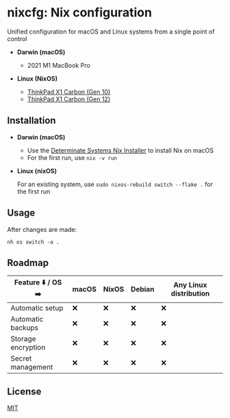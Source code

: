 # nixcfg: Nix configuration

Unified configuration for macOS and Linux systems from a single point of control

- **Darwin (macOS)**

    * 2021 M1 MacBook Pro


- **Linux (NixOS)**

   * [ThinkPad X1 Carbon (Gen 10)](https://psref.lenovo.com/Detail/ThinkPad/ThinkPad_X1_Carbon_Gen_10?M=21CB00F7US)
   * [ThinkPad X1 Carbon (Gen 12)](https://psref.lenovo.com/Detail/ThinkPad_X1_Carbon_Gen_12?M=21KC009XUS)


## Installation

- **Darwin (macOS)**

  * Use the [Determinate Systems Nix Installer](https://github.com/DeterminateSystems/nix-installer) to install Nix on macOS
  * For the first run, use `nix -v run`

- **Linux (nixOS)**

  For an existing system, use `sudo nixos-rebuild switch --flake .` for the first run


## Usage

After changes are made:

```
nh os switch -a .
```


## Roadmap

| Feature :arrow_down: / OS :arrow_right: | macOS | NixOS | Debian | Any Linux distribution |
| --------------------------------------- | ----- | ----- | ------ | ---------------------- |
| Automatic setup                         | :x:   | :x:   | :x:    | :x:                    |
| Automatic backups                       | :x:   | :x:   | :x:    | :x:                    |
| Storage encryption                      | :x:   | :x:   | :x:    | :x:                    |
| Secret management                       | :x:   | :x:   | :x:    | :x:                    |

## License

[MIT](LICENSE)
